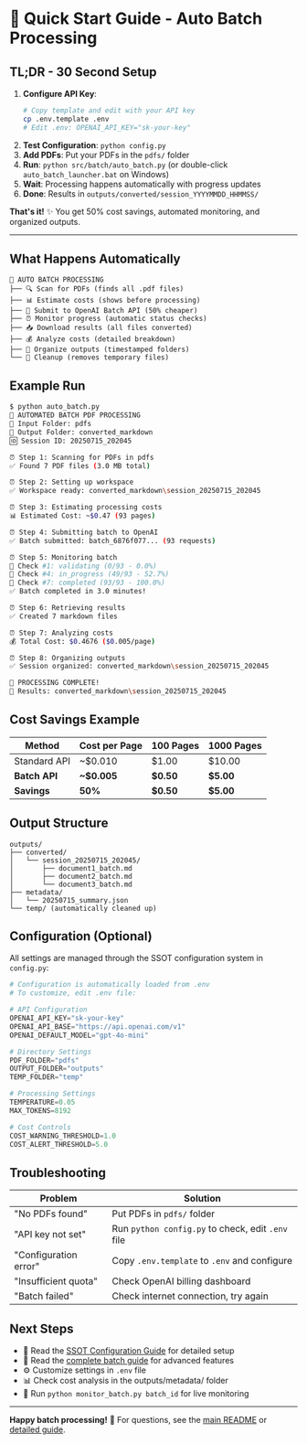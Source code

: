 # 🚀 Quick Start Guide - Auto Batch Processing

## TL;DR - 30 Second Setup

1. **Configure API Key**: 
   ```bash
   # Copy template and edit with your API key
   cp .env.template .env
   # Edit .env: OPENAI_API_KEY="sk-your-key"
   ```
2. **Test Configuration**: `python config.py`
3. **Add PDFs**: Put your PDFs in the `pdfs/` folder
4. **Run**: `python src/batch/auto_batch.py` (or double-click `auto_batch_launcher.bat` on Windows)
5. **Wait**: Processing happens automatically with progress updates
6. **Done**: Results in `outputs/converted/session_YYYYMMDD_HHMMSS/`

**That's it!** ✨ You get 50% cost savings, automated monitoring, and organized outputs.

---

## What Happens Automatically

```
🤖 AUTO BATCH PROCESSING
├── 🔍 Scan for PDFs (finds all .pdf files)
├── 📊 Estimate costs (shows before processing)
├── 🚀 Submit to OpenAI Batch API (50% cheaper)
├── ⏰ Monitor progress (automatic status checks)
├── 📥 Download results (all files converted)
├── 💰 Analyze costs (detailed breakdown)
├── 📁 Organize outputs (timestamped folders)
└── 🧹 Cleanup (removes temporary files)
```

## Example Run

```bash
$ python auto_batch.py
🚀 AUTOMATED BATCH PDF PROCESSING
📁 Input Folder: pdfs
📁 Output Folder: converted_markdown
🆔 Session ID: 20250715_202045

⏰ Step 1: Scanning for PDFs in pdfs
✅ Found 7 PDF files (3.0 MB total)

⏰ Step 2: Setting up workspace
✅ Workspace ready: converted_markdown\session_20250715_202045

⏰ Step 3: Estimating processing costs
📊 Estimated Cost: ~$0.47 (93 pages)

⏰ Step 4: Submitting batch to OpenAI
✅ Batch submitted: batch_6876f077... (93 requests)

⏰ Step 5: Monitoring batch
🔄 Check #1: validating (0/93 - 0.0%)
🔄 Check #4: in_progress (49/93 - 52.7%)
🔄 Check #7: completed (93/93 - 100.0%)
✅ Batch completed in 3.0 minutes!

⏰ Step 6: Retrieving results
✅ Created 7 markdown files

⏰ Step 7: Analyzing costs
💰 Total Cost: $0.4676 ($0.005/page)

⏰ Step 8: Organizing outputs
✅ Session organized: converted_markdown\session_20250715_202045

🎉 PROCESSING COMPLETE!
📁 Results: converted_markdown\session_20250715_202045
```

## Cost Savings Example

| Method | Cost per Page | 100 Pages | 1000 Pages |
|--------|---------------|-----------|------------|
| Standard API | ~$0.010 | $1.00 | $10.00 |
| **Batch API** | **~$0.005** | **$0.50** | **$5.00** |
| **Savings** | **50%** | **$0.50** | **$5.00** |

## Output Structure

```
outputs/
├── converted/
│   └── session_20250715_202045/
│       ├── document1_batch.md
│       ├── document2_batch.md
│       └── document3_batch.md
├── metadata/
│   └── 20250715_summary.json
└── temp/ (automatically cleaned up)
```

## Configuration (Optional)

All settings are managed through the SSOT configuration system in `config.py`:

```python
# Configuration is automatically loaded from .env
# To customize, edit .env file:

# API Configuration
OPENAI_API_KEY="sk-your-key"
OPENAI_API_BASE="https://api.openai.com/v1" 
OPENAI_DEFAULT_MODEL="gpt-4o-mini"

# Directory Settings  
PDF_FOLDER="pdfs"
OUTPUT_FOLDER="outputs"
TEMP_FOLDER="temp"

# Processing Settings
TEMPERATURE=0.05
MAX_TOKENS=8192

# Cost Controls
COST_WARNING_THRESHOLD=1.0
COST_ALERT_THRESHOLD=5.0
```

## Troubleshooting

| Problem | Solution |
|---------|----------|
| "No PDFs found" | Put PDFs in `pdfs/` folder |
| "API key not set" | Run `python config.py` to check, edit `.env` file |
| "Configuration error" | Copy `.env.template` to `.env` and configure |
| "Insufficient quota" | Check OpenAI billing dashboard |
| "Batch failed" | Check internet connection, try again |

## Next Steps

- 📖 Read the [SSOT Configuration Guide](SSOT_GUIDE.md) for detailed setup
- 📖 Read the [complete batch guide](AUTO_BATCH_GUIDE.md) for advanced features  
- ⚙️ Customize settings in `.env` file
- 📊 Check cost analysis in the outputs/metadata/ folder
- 🔄 Run `python monitor_batch.py batch_id` for live monitoring

---

**Happy batch processing!** 🚀 For questions, see the [main README](README.md) or [detailed guide](AUTO_BATCH_GUIDE.md).
